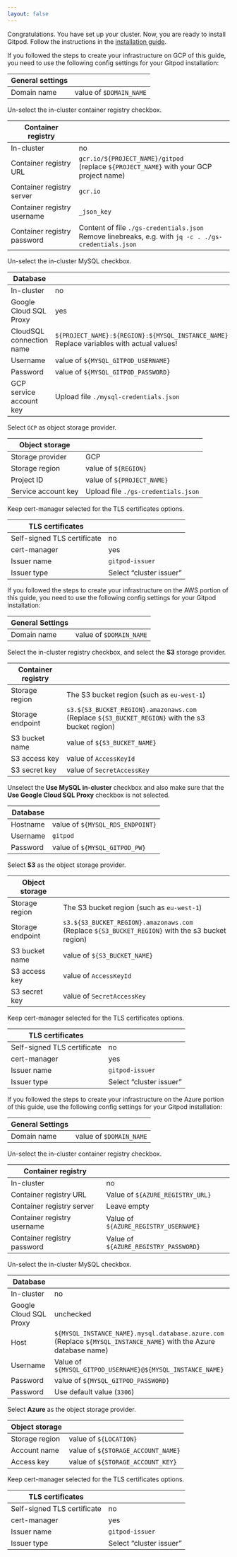 ```yaml
---
layout: false
---
```


<script lang="ts">
  import CloudPlatformToggle from "$lib/components/docs/cloud-platform-toggle.svelte";
</script>

Congratulations. You have set up your cluster. Now, you are ready to install Gitpod. Follow the instructions in the [installation guide](../installing-gitpod#install-gitpod).

<CloudPlatformToggle id="cloud-platform-toggle-install">
<div slot="gcp">

If you followed the steps to create your infrastructure on GCP of this guide, you need to use the following config settings for your Gitpod installation:

| General settings |                         |
| ---------------- | ----------------------- |
| Domain name      | value of `$DOMAIN_NAME` |

Un-select the in-cluster container registry checkbox.

| Container registry          |                                                                                                          |
| --------------------------- | -------------------------------------------------------------------------------------------------------- |
| In-cluster                  | no                                                                                                       |
| Container registry URL      | `gcr.io/${PROJECT_NAME}/gitpod`<br/>(replace `${PROJECT_NAME}` with your GCP project name)               |
| Container registry server   | `gcr.io`                                                                                                 |
| Container registry username | `_json_key`                                                                                              |
| Container registry password | Content of file `./gs-credentials.json`<br/>Remove linebreaks, e.g. with `jq -c . ./gs-credentials.json` |

Un-select the in-cluster MySQL checkbox.

| Database                 |                                                                                              |
| ------------------------ | -------------------------------------------------------------------------------------------- |
| In-cluster               | no                                                                                           |
| Google Cloud SQL Proxy   | yes                                                                                          |
| CloudSQL connection name | `${PROJECT_NAME}:${REGION}:${MYSQL_INSTANCE_NAME}`<br/>Replace variables with actual values! |
| Username                 | value of `${MYSQL_GITPOD_USERNAME}`                                                          |
| Password                 | value of `${MYSQL_GITPOD_PASSWORD}`                                                          |
| GCP service account key  | Upload file `./mysql-credentials.json`                                                       |

Select `GCP` as object storage provider.

| Object storage      |                                     |
| ------------------- | ----------------------------------- |
| Storage provider    | GCP                                 |
| Storage region      | value of `${REGION}`                |
| Project ID          | value of `${PROJECT_NAME}`          |
| Service account key | Upload file `./gs-credentials.json` |

Keep cert-manager selected for the TLS certificates options.

| TLS certificates            |                         |
| --------------------------- | ----------------------- |
| Self-signed TLS certificate | no                      |
| cert-manager                | yes                     |
| Issuer name                 | `gitpod-issuer`         |
| Issuer type                 | Select “cluster issuer” |

</div>

<div slot="aws">

If you followed the steps to create your infrastructure on the AWS portion of this guide, you need to use the following config settings for your Gitpod installation:

| General Settings |                         |
| ---------------- | ----------------------- |
| Domain name      | value of `$DOMAIN_NAME` |

Select the in-cluster registry checkbox, and select the **S3** storage provider.

| Container registry |                                                                                                      |
| ------------------ | ---------------------------------------------------------------------------------------------------- |
| Storage region     | The S3 bucket region (such as `eu-west-1`)                                                           |
| Storage endpoint   | `s3.${S3_BUCKET_REGION}.amazonaws.com`<br/>(Replace `${S3_BUCKET_REGION}` with the s3 bucket region) |
| S3 bucket name     | value of `${S3_BUCKET_NAME}`                                                                         |
| S3 access key      | value of `AccessKeyId`                                                                               |
| S3 secret key      | value of `SecretAccessKey`                                                                           |

Unselect the **Use MySQL in-cluster** checkbox and also make sure that the **Use Google Cloud SQL Proxy** checkbox is not selected.

| Database |                                  |
| -------- | -------------------------------- |
| Hostname | value of `${MYSQL_RDS_ENDPOINT}` |
| Username | `gitpod`                         |
| Password | value of `${MYSQL_GITPOD_PW}`    |

Select **S3** as the object storage provider.

| Object storage   |                                                                                                      |
| ---------------- | ---------------------------------------------------------------------------------------------------- |
| Storage region   | The S3 bucket region (such as `eu-west-1`)                                                           |
| Storage endpoint | `s3.${S3_BUCKET_REGION}.amazonaws.com`<br/>(Replace `${S3_BUCKET_REGION}` with the s3 bucket region) |
| S3 bucket name   | value of `${S3_BUCKET_NAME}`                                                                         |
| S3 access key    | value of `AccessKeyId`                                                                               |
| S3 secret key    | value of `SecretAccessKey`                                                                           |

Keep cert-manager selected for the TLS certificates options.

| TLS certificates            |                         |
| --------------------------- | ----------------------- |
| Self-signed TLS certificate | no                      |
| cert-manager                | yes                     |
| Issuer name                 | `gitpod-issuer`         |
| Issuer type                 | Select “cluster issuer” |

</div>

<div slot="azure">

If you followed the steps to create your infrastructure on the Azure portion of this guide, use the following config settings for your Gitpod installation:

| General Settings |                         |
| ---------------- | ----------------------- |
| Domain name      | value of `$DOMAIN_NAME` |

Un-select the in-cluster container registry checkbox.

| Container registry          |                                       |
| --------------------------- | ------------------------------------- |
| In-cluster                  | no                                    |
| Container registry URL      | Value of `${AZURE_REGISTRY_URL}`      |
| Container registry server   | Leave empty                           |
| Container registry username | Value of `${AZURE_REGISTRY_USERNAME}` |
| Container registry password | Value of `${AZURE_REGISTRY_PASSWORD}` |

Un-select the in-cluster MySQL checkbox.

| Database                 |                                                                                                                        |
| ------------------------ | ---------------------------------------------------------------------------------------------------------------------- |
| In-cluster               | no                                                                                                                     |
| Google Cloud SQL Proxy   | unchecked                                                                                                              |
| Host                     | `${MYSQL_INSTANCE_NAME}.mysql.database.azure.com` <br/>(Replace `${MYSQL_INSTANCE_NAME}` with the Azure database name) |
| Username                 | Value of `${MYSQL_GITPOD_USERNAME}@${MYSQL_INSTANCE_NAME}`                                                             |
| Password                 | value of `${MYSQL_GITPOD_PASSWORD}`                                                                                    |
| Password                 | Use default value (`3306`)                                                                                             |

Select **Azure** as the object storage provider.

| Object storage   |                                                                                                      |
| ---------------- | ---------------------------------------------------------------------------------------------------- |
| Storage region   | value of `${LOCATION}`                                                                               |
| Account name     | value of `${STORAGE_ACCOUNT_NAME}`                                                                   |
| Access key       | value of `${STORAGE_ACCOUNT_KEY}`                                                                    |

Keep cert-manager selected for the TLS certificates options.

| TLS certificates            |                         |
| --------------------------- | ----------------------- |
| Self-signed TLS certificate | no                      |
| cert-manager                | yes                     |
| Issuer name                 | `gitpod-issuer`         |
| Issuer type                 | Select “cluster issuer” |


</div>

</CloudPlatformToggle>
